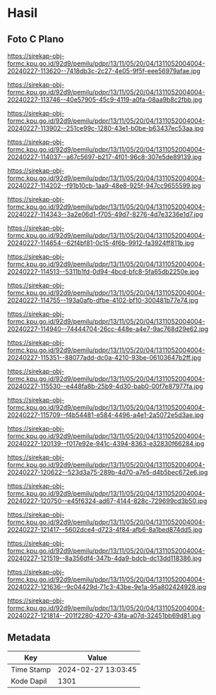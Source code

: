 # Hasil

## Foto C Plano

https://sirekap-obj-formc.kpu.go.id/92d9/pemilu/pdpr/13/11/05/20/04/1311052004004-20240227-113620--7418db3c-2c27-4e05-9f5f-eee56979afae.jpg

https://sirekap-obj-formc.kpu.go.id/92d9/pemilu/pdpr/13/11/05/20/04/1311052004004-20240227-113746--40e57905-45c9-4119-a0fa-08aa9b8c2fbb.jpg

https://sirekap-obj-formc.kpu.go.id/92d9/pemilu/pdpr/13/11/05/20/04/1311052004004-20240227-113902--251ce99c-1280-43e1-b0be-b63437ec53aa.jpg

https://sirekap-obj-formc.kpu.go.id/92d9/pemilu/pdpr/13/11/05/20/04/1311052004004-20240227-114037--a67c5697-b217-4f01-96c8-307e5de89139.jpg

https://sirekap-obj-formc.kpu.go.id/92d9/pemilu/pdpr/13/11/05/20/04/1311052004004-20240227-114202--f91b10cb-1aa9-48e8-925f-947cc9655599.jpg

https://sirekap-obj-formc.kpu.go.id/92d9/pemilu/pdpr/13/11/05/20/04/1311052004004-20240227-114343--3a2e06d1-f705-49d7-8276-4d7e3236e1d7.jpg

https://sirekap-obj-formc.kpu.go.id/92d9/pemilu/pdpr/13/11/05/20/04/1311052004004-20240227-114654--62f4bf81-0c15-4f6b-9912-fa3924ff811b.jpg

https://sirekap-obj-formc.kpu.go.id/92d9/pemilu/pdpr/13/11/05/20/04/1311052004004-20240227-114513--5311b1fd-0d94-4bcd-bfc8-5fa65db2250e.jpg

https://sirekap-obj-formc.kpu.go.id/92d9/pemilu/pdpr/13/11/05/20/04/1311052004004-20240227-114755--193a0afb-dfbe-4102-bf10-300481b77e74.jpg

https://sirekap-obj-formc.kpu.go.id/92d9/pemilu/pdpr/13/11/05/20/04/1311052004004-20240227-114940--74444704-26cc-448e-a4e7-9ac768d29e62.jpg

https://sirekap-obj-formc.kpu.go.id/92d9/pemilu/pdpr/13/11/05/20/04/1311052004004-20240227-115351--88077add-dc0a-4210-93be-06103647b2ff.jpg

https://sirekap-obj-formc.kpu.go.id/92d9/pemilu/pdpr/13/11/05/20/04/1311052004004-20240227-115530--e448fa8b-25b9-4d30-bab0-00f7e87977fa.jpg

https://sirekap-obj-formc.kpu.go.id/92d9/pemilu/pdpr/13/11/05/20/04/1311052004004-20240227-115709--f4b54481-e584-4496-a4e1-2a5072e5d3ae.jpg

https://sirekap-obj-formc.kpu.go.id/92d9/pemilu/pdpr/13/11/05/20/04/1311052004004-20240227-120139--f017e92e-941c-4394-8363-e32830f66284.jpg

https://sirekap-obj-formc.kpu.go.id/92d9/pemilu/pdpr/13/11/05/20/04/1311052004004-20240227-120622--523d3a75-289b-4d70-a7e5-d4b5bec672e6.jpg

https://sirekap-obj-formc.kpu.go.id/92d9/pemilu/pdpr/13/11/05/20/04/1311052004004-20240227-120750--e45f6324-ad67-4144-828c-729699cd3b50.jpg

https://sirekap-obj-formc.kpu.go.id/92d9/pemilu/pdpr/13/11/05/20/04/1311052004004-20240227-121417--5602dce4-d723-4f84-afb6-8a1bed874dd5.jpg

https://sirekap-obj-formc.kpu.go.id/92d9/pemilu/pdpr/13/11/05/20/04/1311052004004-20240227-121519--8a356df4-347b-4da9-bdcb-dc13dd118386.jpg

https://sirekap-obj-formc.kpu.go.id/92d9/pemilu/pdpr/13/11/05/20/04/1311052004004-20240227-121636--9c04429d-71c3-43be-9e1a-95a802424928.jpg

https://sirekap-obj-formc.kpu.go.id/92d9/pemilu/pdpr/13/11/05/20/04/1311052004004-20240227-121814--201f2280-4270-43fa-a07d-32451bb69d81.jpg


## Metadata

| Key        | Value               |
| ---------- | ------------------- |
| Time Stamp | 2024-02-27 13:03:45 |
| Kode Dapil | 1301                |



